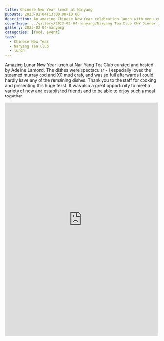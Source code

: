 ```yaml
---
title: Chinese New Year lunch at Nanyang
pubDate: 2023-02-04T13:00:00+10:00
description: An amazing Chinese New Year celebration lunch with menu curated by Adeline Lamond
coverImage: ../gallery/2023-02-04-nanyang/Nanyang Tea Club CNY Dinner.jpeg
gallery: 2023-02-04-nanyang
categories: [food, event]
tags:
  - Chinese New Year
  - Nanyang Tea Club
  - lunch
---
```


Amazing Lunar New Year lunch at Nan Yang Tea Club curated and hosted by Adeline Lamond. The dishes were spectacular - I especially loved the steamed murray cod and XO mud crab, and was so full afterwards I could hardly have any of the remaining dishes. Thank you to the staff for cooking and presenting this huge feast. It was also a great opportunity to meet a variety of new and established friends and to be able to enjoy such a meal together.

<iframe src="https://www.facebook.com/plugins/post.php?href=https%3A%2F%2Fwww.facebook.com%2Fchris1.tham%2Fposts%2Fpfbid0KGz5V7Q4HzfGdbDTgu2xXAvqe3uHBtiSowrM8AjBQFMrzRLpokwdBXfVpbZv7fPLl&show_text=true&width=500" width="500" height="761" style="border:none;overflow:hidden" scrolling="no" frameborder="0" allowfullscreen="true" allow="autoplay; clipboard-write; encrypted-media; picture-in-picture; web-share"></iframe>
